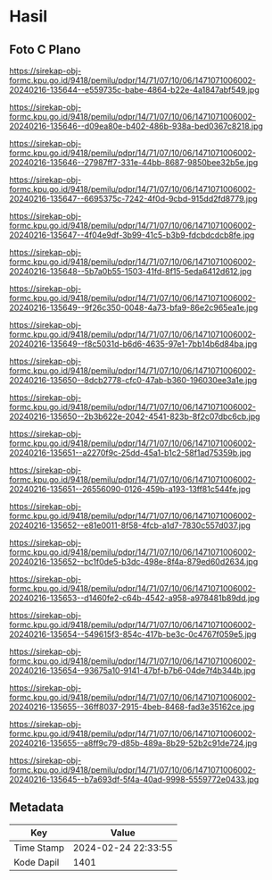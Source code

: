# Hasil

## Foto C Plano

https://sirekap-obj-formc.kpu.go.id/9418/pemilu/pdpr/14/71/07/10/06/1471071006002-20240216-135644--e559735c-babe-4864-b22e-4a1847abf549.jpg

https://sirekap-obj-formc.kpu.go.id/9418/pemilu/pdpr/14/71/07/10/06/1471071006002-20240216-135646--d09ea80e-b402-486b-938a-bed0367c8218.jpg

https://sirekap-obj-formc.kpu.go.id/9418/pemilu/pdpr/14/71/07/10/06/1471071006002-20240216-135646--27987ff7-331e-44bb-8687-9850bee32b5e.jpg

https://sirekap-obj-formc.kpu.go.id/9418/pemilu/pdpr/14/71/07/10/06/1471071006002-20240216-135647--6695375c-7242-4f0d-9cbd-915dd2fd8779.jpg

https://sirekap-obj-formc.kpu.go.id/9418/pemilu/pdpr/14/71/07/10/06/1471071006002-20240216-135647--4f04e9df-3b99-41c5-b3b9-fdcbdcdcb8fe.jpg

https://sirekap-obj-formc.kpu.go.id/9418/pemilu/pdpr/14/71/07/10/06/1471071006002-20240216-135648--5b7a0b55-1503-41fd-8f15-5eda6412d612.jpg

https://sirekap-obj-formc.kpu.go.id/9418/pemilu/pdpr/14/71/07/10/06/1471071006002-20240216-135649--9f26c350-0048-4a73-bfa9-86e2c965ea1e.jpg

https://sirekap-obj-formc.kpu.go.id/9418/pemilu/pdpr/14/71/07/10/06/1471071006002-20240216-135649--f8c5031d-b6d6-4635-97e1-7bb14b6d84ba.jpg

https://sirekap-obj-formc.kpu.go.id/9418/pemilu/pdpr/14/71/07/10/06/1471071006002-20240216-135650--8dcb2778-cfc0-47ab-b360-196030ee3a1e.jpg

https://sirekap-obj-formc.kpu.go.id/9418/pemilu/pdpr/14/71/07/10/06/1471071006002-20240216-135650--2b3b622e-2042-4541-823b-8f2c07dbc6cb.jpg

https://sirekap-obj-formc.kpu.go.id/9418/pemilu/pdpr/14/71/07/10/06/1471071006002-20240216-135651--a2270f9c-25dd-45a1-b1c2-58f1ad75359b.jpg

https://sirekap-obj-formc.kpu.go.id/9418/pemilu/pdpr/14/71/07/10/06/1471071006002-20240216-135651--26556090-0126-459b-a193-13ff81c544fe.jpg

https://sirekap-obj-formc.kpu.go.id/9418/pemilu/pdpr/14/71/07/10/06/1471071006002-20240216-135652--e81e0011-8f58-4fcb-a1d7-7830c557d037.jpg

https://sirekap-obj-formc.kpu.go.id/9418/pemilu/pdpr/14/71/07/10/06/1471071006002-20240216-135652--bc1f0de5-b3dc-498e-8f4a-879ed60d2634.jpg

https://sirekap-obj-formc.kpu.go.id/9418/pemilu/pdpr/14/71/07/10/06/1471071006002-20240216-135653--d1460fe2-c64b-4542-a958-a978481b89dd.jpg

https://sirekap-obj-formc.kpu.go.id/9418/pemilu/pdpr/14/71/07/10/06/1471071006002-20240216-135654--549615f3-854c-417b-be3c-0c4767f059e5.jpg

https://sirekap-obj-formc.kpu.go.id/9418/pemilu/pdpr/14/71/07/10/06/1471071006002-20240216-135654--93675a10-9141-47bf-b7b6-04de7f4b344b.jpg

https://sirekap-obj-formc.kpu.go.id/9418/pemilu/pdpr/14/71/07/10/06/1471071006002-20240216-135655--36ff8037-2915-4beb-8468-fad3e35162ce.jpg

https://sirekap-obj-formc.kpu.go.id/9418/pemilu/pdpr/14/71/07/10/06/1471071006002-20240216-135655--a8ff9c79-d85b-489a-8b29-52b2c91de724.jpg

https://sirekap-obj-formc.kpu.go.id/9418/pemilu/pdpr/14/71/07/10/06/1471071006002-20240216-135645--b7a693df-5f4a-40ad-9998-5559772e0433.jpg


## Metadata

| Key        | Value               |
| ---------- | ------------------- |
| Time Stamp | 2024-02-24 22:33:55 |
| Kode Dapil | 1401                |



